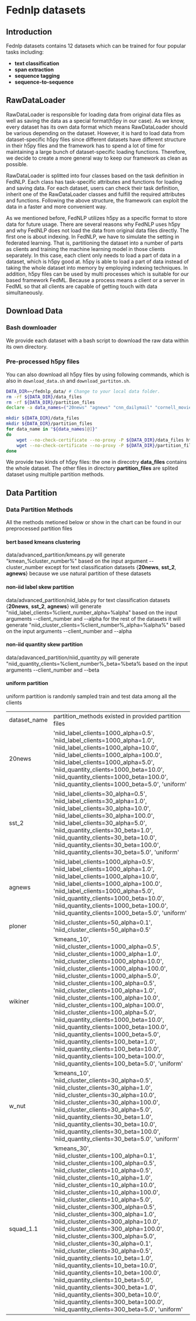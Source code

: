 # Fednlp datasets

## Introduction

Fednlp datasets contains 12 datasets which can be trained for four popular tasks including:

- **text classification**
- **span extraction**
- **sequence tagging**  
- **sequence-to-sequence**

## RawDataLoader
RawDataLoader is responsible for loading data from original data files as well as saving the data as a special format(h5py in our case). As we know, every dataset has its own data format which means RawDataLoader should be various depending on the dataset. However, it is hard to load data from dataset-specific h5py files since different datasets have different structure in their h5py files and the framework has to spend a lot of time for maintaining a large bunch of dataset-specific loading functions. Therefore, we decide to create a more general way to keep our framework as clean as possible. 

RawDataLoader is splitted into four classes based on the task definition in FedNLP. Each class has task-specific attributes and functions for loading and saving data. For each dataset, users can check their task definition, inherit one of the RawDataLoader classes and fulfill the required attributes and functions. Following the above structure, the framework can exploit the data in a faster and more convenient way.

As we mentioned before, FedNLP utilizes h5py as a specific format to store data for future usage. There are several reasons why FedNLP uses h5py and why FedNLP does not load the data from original data files directly. The first one is about indexing. In FedNLP, we have to simulate the setting in federated learning. That is, partitioning the dataset into a number of parts as clients and training the machine learning model in those clients separately. In this case, each client only needs to load a part of data in a dataset, which is h5py good at. h5py is able to load a part of data instead of taking the whole dataset into memory by employing indexing techniques. In addition, h5py files can be used by multi processes which is suitable for our based framework FedML. Because a process means a client or a server in FedML so that all clients are capable of getting touch with data simultaneously.



## Download Data

### Bash downloader
We provide each dataset with a bash script to download the raw data within its own directory.


### Pre-processed h5py files 

You can also download all h5py files by using following commands, which is also in `download_data.sh` and `download_partiton.sh`.
```bash
DATA_DIR=~/fednlp_data/	# Change to your local data folder.
rm -rf ${DATA_DIR}/data_files
rm -rf ${DATA_DIR}/partition_files
declare -a data_names=("20news" "agnews" "cnn_dailymail" "cornell_movie_dialogue" "semeval_2010_task8" "sentiment140" "squad_1.1" "ploner" "sst_2" "wikiner" "wmt_cs-en" "wmt_de-en" "wmt_ru-en" "wmt_zh-en")

mkdir ${DATA_DIR}/data_files
mkdir ${DATA_DIR}/partition_files
for data_name in "${data_names[@]}"
do
	wget --no-check-certificate --no-proxy -P ${DATA_DIR}/data_files https://fednlp.s3-us-west-1.amazonaws.com/data_files/${data_name}_data.h5
	wget --no-check-certificate --no-proxy -P ${DATA_DIR}/partition_files https://fednlp.s3-us-west-1.amazonaws.com/partition_files/${data_name}_partition.h5
done
```
We provide two kinds of h5py files: the one in direcotry **data_files**  contains the whole dataset.
The other files in directory **partition_files** are splited dataset using multiple partition methods.

## Data Partition

### Data Partition Methods 

All the methods metioned below or show in the chart can be found in our preprocessed partition files

#### bert based kmeans clustering
data/advanced_partition/kmeans.py will generate "kmean_%cluster_number%" based on the input argument --cluster_number except for text classification datasets {**20news**, **sst_2**, **agnews**} because we use natural partition of these datasets

#### non-iid label skew partition
data/advanced_partition/niid_lable.py for text classification datasets {**20news**, **sst_2**, **agnews**} will generate "niid_label_clients=%client_number_alpha=%alpha" based on the input arguments --client_number and --alpha 
for the rest of the datasets  it will generate "niid_cluster_clients=%client_number%_alpha=%alpha%" based on the input arguments --client_number and  --alpha 

#### non-iid quantity skew partition
data/adavanced_partition/niid_quantity.py will generate "niid_quantity_clients=%client_number%_beta=%beta% based on the input arguments --client_number and  --beta 

#### uniform partition
uniform partition is randomly sampled train and test data among all the clients 

|              |                                                                                                                                                                                                                                                                                                                                                                                                                                                                                                                                                                                                                                                                                                                                                                                                                                                                                                                                                                                                                                                                                                                                                                |
|--------------|----------------------------------------------------------------------------------------------------------------------------------------------------------------------------------------------------------------------------------------------------------------------------------------------------------------------------------------------------------------------------------------------------------------------------------------------------------------------------------------------------------------------------------------------------------------------------------------------------------------------------------------------------------------------------------------------------------------------------------------------------------------------------------------------------------------------------------------------------------------------------------------------------------------------------------------------------------------------------------------------------------------------------------------------------------------------------------------------------------------------------------------------------------------------|
| dataset_name | partition_methods existed in provided partition files                                                                                                                                                                                                                                                                                                                                                                                                                                                                                                                                                                                                                                                                                                                                                                                                                                                                                                                                                                                                                                                                                                                                               |
| 20news       | 'niid_label_clients=1000_alpha=0.5', 'niid_label_clients=1000_alpha=1.0', 'niid_label_clients=1000_alpha=10.0', 'niid_label_clients=1000_alpha=100.0', 'niid_label_clients=1000_alpha=5.0', 'niid_quantity_clients=1000_beta=10.0', 'niid_quantity_clients=1000_beta=100.0', 'niid_quantity_clients=1000_beta=5.0', 'uniform'                                                                                                                                                                                                                                                                                                                                                                                                                                                                                                                                                                                                                                                                                                                                                                                                                                        |
| sst_2        | 'niid_label_clients=30_alpha=0.5', 'niid_label_clients=30_alpha=1.0', 'niid_label_clients=30_alpha=10.0', 'niid_label_clients=30_alpha=100.0', 'niid_label_clients=30_alpha=5.0', 'niid_quantity_clients=30_beta=1.0', 'niid_quantity_clients=30_beta=10.0', 'niid_quantity_clients=30_beta=100.0', 'niid_quantity_clients=30_beta=5.0', 'uniform'                                                                                                                                                                                                                                                                                                                                                                                                                                                                                                                                                                                                                                                                                                                                                                                                                   |
| agnews       | 'niid_label_clients=1000_alpha=0.5', 'niid_label_clients=1000_alpha=1.0', 'niid_label_clients=1000_alpha=10.0', 'niid_label_clients=1000_alpha=100.0', 'niid_label_clients=1000_alpha=5.0', 'niid_quantity_clients=1000_beta=10.0', 'niid_quantity_clients=1000_beta=100.0', 'niid_quantity_clients=1000_beta=5.0', 'uniform'                                                                                                                                                                                                                                                                                                                                                                                                                                                                                                                                                                                                                                                                                                                                                                                                                                        |
| ploner       | 'niid_cluster_clients=50_alpha=0.1', 'niid_cluster_clients=50_alpha=0.5'                                                                                                                                                                                                                                                                                                                                                                                                                                                                                                                                                                                                                                                                                                                                                                                                                                                                                                                                                                                                                                                                                             |
| wikiner      | 'kmeans_10', 'niid_cluster_clients=1000_alpha=0.5', 'niid_cluster_clients=1000_alpha=1.0', 'niid_cluster_clients=1000_alpha=10.0', 'niid_cluster_clients=1000_alpha=100.0', 'niid_cluster_clients=1000_alpha=5.0', 'niid_cluster_clients=100_alpha=0.5', 'niid_cluster_clients=100_alpha=1.0', 'niid_cluster_clients=100_alpha=10.0', 'niid_cluster_clients=100_alpha=100.0', 'niid_cluster_clients=100_alpha=5.0', 'niid_quantity_clients=1000_beta=10.0', 'niid_quantity_clients=1000_beta=100.0', 'niid_quantity_clients=1000_beta=5.0', 'niid_quantity_clients=100_beta=1.0', 'niid_quantity_clients=100_beta=10.0', 'niid_quantity_clients=100_beta=100.0', 'niid_quantity_clients=100_beta=5.0', 'uniform' |
| w_nut        | 'kmeans_10', 'niid_cluster_clients=30_alpha=0.5', 'niid_cluster_clients=30_alpha=1.0', 'niid_cluster_clients=30_alpha=10.0', 'niid_cluster_clients=30_alpha=100.0', 'niid_cluster_clients=30_alpha=5.0', 'niid_quantity_clients=30_beta=1.0', 'niid_quantity_clients=30_beta=10.0', 'niid_quantity_clients=30_beta=100.0', 'niid_quantity_clients=30_beta=5.0', 'uniform'                                                                                                                                                                                                                                                                                                                                                                                                                                                                                                                                                                                                                                                                                                                                                                                             |
| squad_1.1    | 'kmeans_30', 'niid_cluster_clients=100_alpha=0.1', 'niid_cluster_clients=100_alpha=0.5', 'niid_cluster_clients=10_alpha=0.5', 'niid_cluster_clients=10_alpha=1.0', 'niid_cluster_clients=10_alpha=10.0', 'niid_cluster_clients=10_alpha=100.0', 'niid_cluster_clients=10_alpha=5.0', 'niid_cluster_clients=300_alpha=0.5', 'niid_cluster_clients=300_alpha=1.0', 'niid_cluster_clients=300_alpha=10.0', 'niid_cluster_clients=300_alpha=100.0', 'niid_cluster_clients=300_alpha=5.0', 'niid_cluster_clients=30_alpha=0.1', 'niid_cluster_clients=30_alpha=0.5', 'niid_quantity_clients=10_beta=1.0', 'niid_quantity_clients=10_beta=10.0', 'niid_quantity_clients=10_beta=100.0', 'niid_quantity_clients=10_beta=5.0', 'niid_quantity_clients=300_beta=1.0', 'niid_quantity_clients=300_beta=10.0', 'niid_quantity_clients=300_beta=100.0', 'niid_quantity_clients=300_beta=5.0', 'uniform'                                                                                                                                                                                                                                                                          |

